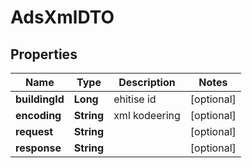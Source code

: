 # AdsXmlDTO

## Properties
Name | Type | Description | Notes
------------ | ------------- | ------------- | -------------
**buildingId** | **Long** | ehitise id |  [optional]
**encoding** | **String** | xml kodeering |  [optional]
**request** | **String** |  |  [optional]
**response** | **String** |  |  [optional]
